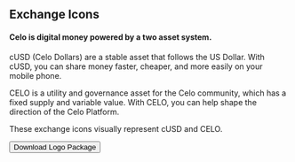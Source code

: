 ## Exchange Icons
#### Celo is digital money powered by a two asset system.

cUSD (Celo Dollars) are a stable asset that follows the US Dollar. With cUSD, you can share money faster, cheaper, and more easily on your mobile phone.

CELO is a utility and governance asset for the Celo community, which has a fixed supply and variable value. With CELO, you can help shape the direction of the Celo Platform.

These exchange icons visually represent cUSD and CELO.

<button href="/assets/CeloMarketplaceIcons.zip">Download Logo Package</button>